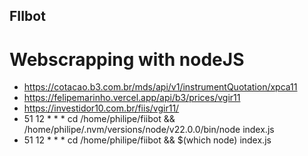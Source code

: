 ## FIIbot

# Webscrapping with nodeJS


- https://cotacao.b3.com.br/mds/api/v1/instrumentQuotation/xpca11
- https://felipemarinho.vercel.app/api/b3/prices/vgir11
- https://investidor10.com.br/fiis/vgir11/
- 51 12 * * * cd /home/philipe/fiibot && /home/philipe/.nvm/versions/node/v22.0.0/bin/node index.js
- 51 12 * * * cd /home/philipe/fiibot && $(which node) index.js